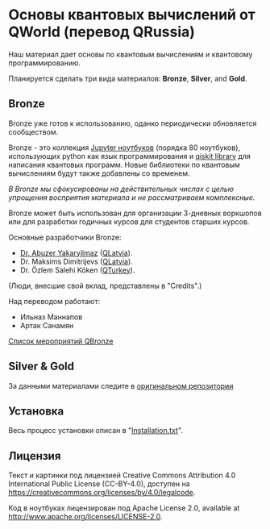 # Основы квантовых вычислений от QWorld (перевод QRussia)

Наш материал дает основы по квантовым вычислениям и квантовому программированию. 

Планируется сделать три вида материалов: **Bronze**, **Silver**, and **Gold**. 

## Bronze

Bronze уже готов к использованию, оданко периодически обновляется сообществом.

Bronze - это коллекция [Jupyter ноутбуков](https://jupyter.org/) (порядка 80 ноутбуков), использующих python как язык программирования и [qiskit library](https://qiskit.org) для написания квантовых программ. Новые библиотеки по квантовым вычислениям будут также добавлены со временем.

_В Bronze мы сфокусированы на действительных числах с целью упрощения восприятия материала и не рассматриваем комплексные._

Bronze может быть использован для организации 3-дневных воркшопов или для разработки годичных курсов для студентов старших курсов.

Основные разработчики Bronze:
* [Dr. Abuzer Yakaryilmaz](http://abu.lu.lv) ([QLatvia](http://qworld.lu.lv/index.php/qlatvia/)). 
* Dr. Maksims Dimitrijevs ([QLatvia](http://qworld.lu.lv/index.php/qlatvia/)).
* Dr. Özlem Salehi Köken ([QTurkey](http://qworld.lu.lv/index.php/qturkey/)).

(Люди, внесшие свой вклад, представлены в "Credits".)

Над переводом работают:
* Ильназ Маннапов
* Артак Санамян 

[Список мероприятий QBronze](http://qworld.lu.lv/index.php/workshop-bronze/#list)

## Silver & Gold

За данными материалами следите в [оригинальном репозитории](https://gitlab.com/qkitchen/basics-of-quantum-computing/)

## Установка

Весь процесс установки описан в "[Installation.txt](https://gitlab.com/qkitchen/basics-of-quantum-computing/blob/master/Installation.txt)".

## Лицензия

Текст и картинки под лицензией Creative Commons Attribution 4.0 International Public License (CC-BY-4.0), доступен на https://creativecommons.org/licenses/by/4.0/legalcode. 

Код в ноутбуках лицензирован под Apache License 2.0, available at http://www.apache.org/licenses/LICENSE-2.0.




